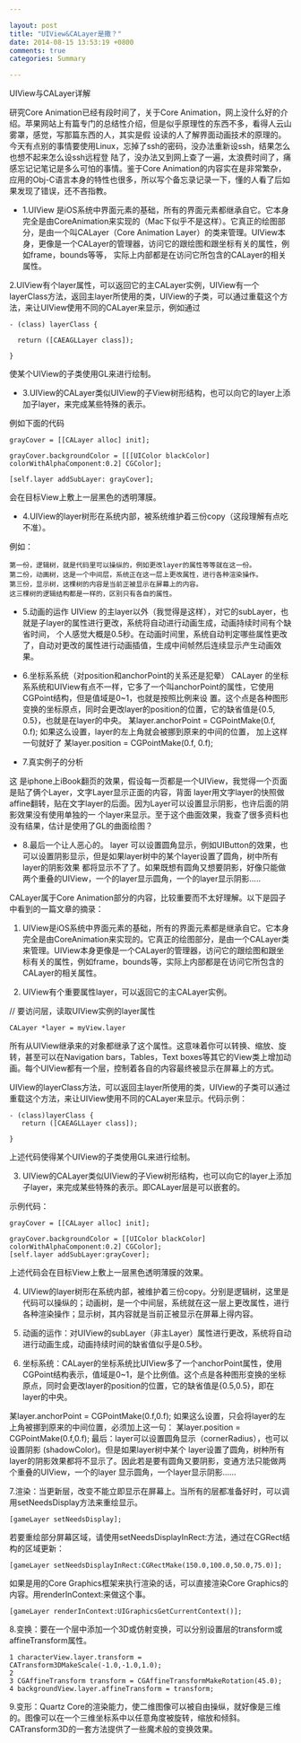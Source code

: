 ```yaml
---

layout: post
title: "UIView&CALayer是撒？"
date: 2014-08-15 13:53:19 +0800
comments: true
categories: Summary 

--- 
```


UIView与CALayer详解

研究Core Animation已经有段时间了，关于Core Animation，网上没什么好的介绍。苹果网站上有篇专门的总结性介绍，但是似乎原理性的东西不多，看得人云山雾罩，感觉，写那篇东西的人，其实是假 设读的人了解界面动画技术的原理的。今天有点别的事情要使用Linux，忘掉了ssh的密码，没办法重新设ssh，结果怎么也想不起来怎么设ssh远程登 陆了，没办法又到网上查了一遍，太浪费时间了，痛感忘记记笔记是多么可怕的事情。鉴于Core Animation的内容实在是非常繁杂，应用的Obj-C语言本身的特性也很多，所以写个备忘录记录一下，懂的人看了后如果发现了错误，还不吝指教。



<!--more-->




* 1.UIView 是iOS系统中界面元素的基础，所有的界面元素都继承自它。它本身完全是由CoreAnimation来实现的（Mac下似乎不是这样）。它真正的绘图部 分，是由一个叫CALayer（Core Animation Layer）的类来管理。UIView本身，更像是一个CALayer的管理器，访问它的跟绘图和跟坐标有关的属性，例如frame，bounds等等， 实际上内部都是在访问它所包含的CALayer的相关属性。

2.UIView有个layer属性，可以返回它的主CALayer实例，UIView有一个layerClass方法，返回主layer所使用的类，UIView的子类，可以通过重载这个方法，来让UIView使用不同的CALayer来显示，例如通过
 
	- (class) layerClass {
	 
	  return ([CAEAGLLayer class]);
	 
	}
	 

 

使某个UIView的子类使用GL来进行绘制。

* 3.UIView的CALayer类似UIView的子View树形结构，也可以向它的layer上添加子layer，来完成某些特殊的表示。

例如下面的代码


	grayCover = [[CALayer alloc] init];

	grayCover.backgroundColor = [[[UIColor blackColor] colorWithAlphaComponent:0.2] CGColor];
	
	[self.layer addSubLayer: grayCover];
 

 

会在目标View上敷上一层黑色的透明薄膜。

* 4.UIView的layer树形在系统内部，被系统维护着三份copy（这段理解有点吃不准）。

例如：

	第一份，逻辑树，就是代码里可以操纵的，例如更改layer的属性等等就在这一份。
	第二份，动画树，这是一个中间层，系统正在这一层上更改属性，进行各种渲染操作。
	第三份，显示树，这棵树的内容是当前正被显示在屏幕上的内容。
	这三棵树的逻辑结构都是一样的，区别只有各自的属性。

* 5.动画的运作
UIView 的主layer以外（我觉得是这样），对它的subLayer，也就是子layer的属性进行更改，系统将自动进行动画生成，动画持续时间有个缺省时间， 个人感觉大概是0.5秒。在动画时间里，系统自动判定哪些属性更改了，自动对更改的属性进行动画插值，生成中间帧然后连续显示产生动画效果。

* 6.坐标系系统（对position和anchorPoint的关系还是犯晕）
CALayer 的坐标系系统和UIView有点不一样，它多了一个叫anchorPoint的属性，它使用CGPoint结构，但是值域是0~1，也就是按照比例来设 置。这个点是各种图形变换的坐标原点，同时会更改layer的position的位置，它的缺省值是{0.5, 0.5}，也就是在layer的中央。
某layer.anchorPoint = CGPointMake(0.f, 0.f);
如果这么设置，layer的左上角就会被挪到原来的中间的位置，
加上这样一句就好了
某layer.position = CGPointMake(0.f, 0.f);

* 7.真实例子的分析


这 是iphone上iBook翻页的效果，假设每一页都是一个UIView，我觉得一个页面是贴了俩个Layer，文字Layer显示正面的内容，背面 layer用文字layer的快照做affine翻转，贴在文字layer的后面。因为Layer可以设置显示阴影，也许后面的阴影效果没有使用单独的一 个layer来显示。至于这个曲面效果，我查了很多资料也没有结果，估计是使用了GL的曲面绘图？

* 8.最后一个让人恶心的。
layer 可以设置圆角显示，例如UIButton的效果，也可以设置阴影显示，但是如果layer树中的某个layer设置了圆角，树中所有layer的阴影效果 都将显示不了了。如果既想有圆角又想要阴影，好像只能做两个重叠的UIView，一个的layer显示圆角，一个的layer显示阴影.....





CALayer属于Core Animation部分的内容，比较重要而不太好理解。以下是园子中看到的一篇文章的摘录：

1. UIView是iOS系统中界面元素的基础，所有的界面元素都是继承自它。它本身完全是由CoreAnimation来实现的。它真正的绘图部分，是由一个CALayer类来管理。UIView本身更像是一个CALayer的管理器，访问它的跟绘图和跟坐标有关的属性，例如frame，bounds等，实际上内部都是在访问它所包含的CALayer的相关属性。

2. UIView有个重要属性layer，可以返回它的主CALayer实例。


// 要访问层，读取UIView实例的layer属性

	CALayer *layer = myView.layer

所有从UIView继承来的对象都继承了这个属性。这意味着你可以转换、缩放、旋转，甚至可以在Navigation bars，Tables，Text boxes等其它的View类上增加动画。每个UIView都有一个层，控制着各自的内容最终被显示在屏幕上的方式。

UIView的layerClass方法，可以返回主layer所使用的类，UIView的子类可以通过重载这个方法，来让UIView使用不同的CALayer来显示。代码示例：
	 
	- (class)layerClass {
	   return ([CAEAGLLayer class]);
	 
	}
 

上述代码使得某个UIView的子类使用GL来进行绘制。


3. UIView的CALayer类似UIView的子View树形结构，也可以向它的layer上添加子layer，来完成某些特殊的表示。即CALayer层是可以嵌套的。

示例代码：

	grayCover = [[CALayer alloc] init];
	
	grayCover.backgroundColor = [[UIColor blackColor] colorWithAlphaComponent:0.2] CGColor];
	[self.layer addSubLayer:grayCover];
 

上述代码会在目标View上敷上一层黑色透明薄膜的效果。

4. UIView的layer树形在系统内部，被维护着三份copy。分别是逻辑树，这里是代码可以操纵的；动画树，是一个中间层，系统就在这一层上更改属性，进行各种渲染操作；显示树，其内容就是当前正被显示在屏幕上得内容。

5. 动画的运作：对UIView的subLayer（非主Layer）属性进行更改，系统将自动进行动画生成，动画持续时间的缺省值似乎是0.5秒。

6. 坐标系统：CALayer的坐标系统比UIView多了一个anchorPoint属性，使用CGPoint结构表示，值域是0~1，是个比例值。这个点是各种图形变换的坐标原点，同时会更改layer的position的位置，它的缺省值是{0.5,0.5}，即在layer的中央。

某layer.anchorPoint = CGPointMake(0.f,0.f);
如果这么设置，只会将layer的左上角被挪到原来的中间位置，必须加上这一句：
某layer.position = CGPointMake(0.f,0.f);
最后：layer可以设置圆角显示（cornerRadius），也可以设置阴影 (shadowColor)。但是如果layer树中某个 layer设置了圆角，树种所有layer的阴影效果都将不显示了。因此若是要有圆角又要阴影，变通方法只能做两个重叠的UIView，一个的layer 显示圆角，一个layer显示阴影......

7.渲染：当更新层，改变不能立即显示在屏幕上。当所有的层都准备好时，可以调用setNeedsDisplay方法来重绘显示。


	[gameLayer setNeedsDisplay];
若要重绘部分屏幕区域，请使用setNeedsDisplayInRect:方法，通过在CGRect结构的区域更新：

	[gameLayer setNeedsDisplayInRect:CGRectMake(150.0,100.0,50.0,75.0)];
如果是用的Core Graphics框架来执行渲染的话，可以直接渲染Core Graphics的内容。用renderInContext:来做这个事。

	[gameLayer renderInContext:UIGraphicsGetCurrentContext()];
8.变换：要在一个层中添加一个3D或仿射变换，可以分别设置层的transform或affineTransform属性。


	1 characterView.layer.transform = CATransform3DMakeScale(-1.0,-1.0,1.0);
	2 
	3 CGAffineTransform transform = CGAffineTransformMakeRotation(45.0);
	4 backgroundView.layer.affineTransform = transform;
 

9.变形：Quartz Core的渲染能力，使二维图像可以被自由操纵，就好像是三维的。图像可以在一个三维坐标系中以任意角度被旋转，缩放和倾斜。CATransform3D的一套方法提供了一些魔术般的变换效果。